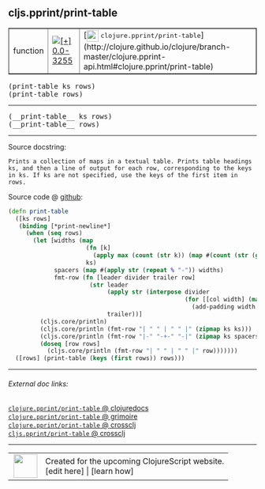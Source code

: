 ## cljs.pprint/print-table



 <table border="1">
<tr>
<td>function</td>
<td><a href="https://github.com/cljsinfo/cljs-api-docs/tree/0.0-3255"><img valign="middle" alt="[+] 0.0-3255" title="Added in 0.0-3255" src="https://img.shields.io/badge/+-0.0--3255-lightgrey.svg"></a> </td>
<td>
[<img height="24px" valign="middle" src="http://i.imgur.com/1GjPKvB.png"> <samp>clojure.pprint/print-table</samp>](http://clojure.github.io/clojure/branch-master/clojure.pprint-api.html#clojure.pprint/print-table)
</td>
</tr>
</table>

<samp>(print-table ks rows)</samp><br>
<samp>(print-table rows)</samp><br>

---

 <samp>
(__print-table__ ks rows)<br>
</samp>
 <samp>
(__print-table__ rows)<br>
</samp>

---





Source docstring:

```
Prints a collection of maps in a textual table. Prints table headings
ks, and then a line of output for each row, corresponding to the keys
in ks. If ks are not specified, use the keys of the first item in rows.
```


Source code @ [github]():

```clj
(defn print-table
  ([ks rows]
   (binding [*print-newline*]
     (when (seq rows)
       (let [widths (map
                      (fn [k]
                        (apply max (count (str k)) (map #(count (str (get % k))) rows)))
                      ks)
             spacers (map #(apply str (repeat % "-")) widths)
             fmt-row (fn [leader divider trailer row]
                       (str leader
                            (apply str (interpose divider
                                                  (for [[col width] (map vector (map #(get row %) ks) widths)]
                                                    (add-padding width (str col)))))
                            trailer))]
         (cljs.core/println)
         (cljs.core/println (fmt-row "| " " | " " |" (zipmap ks ks)))
         (cljs.core/println (fmt-row "|-" "-+-" "-|" (zipmap ks spacers)))
         (doseq [row rows]
           (cljs.core/println (fmt-row "| " " | " " |" row)))))))
  ([rows] (print-table (keys (first rows)) rows)))
```

<!--
Repo - tag - source tree - lines:

 <pre>

</pre>

-->

---



###### External doc links:

[`clojure.pprint/print-table` @ clojuredocs](http://clojuredocs.org/clojure.pprint/print-table)<br>
[`clojure.pprint/print-table` @ grimoire](http://conj.io/store/v1/org.clojure/clojure/1.7.0-beta3/clj/clojure.pprint/print-table/)<br>
[`clojure.pprint/print-table` @ crossclj](http://crossclj.info/fun/clojure.pprint/print-table.html)<br>
[`cljs.pprint/print-table` @ crossclj](http://crossclj.info/fun/cljs.pprint.cljs/print-table.html)<br>

---

 <table>
<tr><td>
<img valign="middle" align="right" width="48px" src="http://i.imgur.com/Hi20huC.png">
</td><td>
Created for the upcoming ClojureScript website.<br>
[edit here] | [learn how]
</td></tr></table>

[edit here]:https://github.com/cljsinfo/cljs-api-docs/blob/master/cljsdoc/cljs.pprint/print-table.cljsdoc
[learn how]:https://github.com/cljsinfo/cljs-api-docs/wiki/cljsdoc-files

<!--

This information was too distracting to show to readers, but I'll leave it
commented here since it is helpful to:

- pretty-print the data used to generate this document
- and show how to retrieve that data



The API data for this symbol:

```clj
{:ns "cljs.pprint",
 :name "print-table",
 :signature ["[ks rows]" "[rows]"],
 :name-encode "print-table",
 :history [["+" "0.0-3255"]],
 :type "function",
 :clj-equiv {:full-name "clojure.pprint/print-table",
             :url "http://clojure.github.io/clojure/branch-master/clojure.pprint-api.html#clojure.pprint/print-table"},
 :full-name-encode "cljs.pprint/print-table",
 :source {:code "(defn print-table\n  ([ks rows]\n   (binding [*print-newline*]\n     (when (seq rows)\n       (let [widths (map\n                      (fn [k]\n                        (apply max (count (str k)) (map #(count (str (get % k))) rows)))\n                      ks)\n             spacers (map #(apply str (repeat % \"-\")) widths)\n             fmt-row (fn [leader divider trailer row]\n                       (str leader\n                            (apply str (interpose divider\n                                                  (for [[col width] (map vector (map #(get row %) ks) widths)]\n                                                    (add-padding width (str col)))))\n                            trailer))]\n         (cljs.core/println)\n         (cljs.core/println (fmt-row \"| \" \" | \" \" |\" (zipmap ks ks)))\n         (cljs.core/println (fmt-row \"|-\" \"-+-\" \"-|\" (zipmap ks spacers)))\n         (doseq [row rows]\n           (cljs.core/println (fmt-row \"| \" \" | \" \" |\" row)))))))\n  ([rows] (print-table (keys (first rows)) rows)))",
          :title "Source code",
          :repo "clojurescript",
          :tag "r1.9.14",
          :filename "src/main/cljs/cljs/pprint.cljs",
          :lines [3295 3319],
          :url "https://github.com/clojure/clojurescript/blob/r1.9.14/src/main/cljs/cljs/pprint.cljs#L3295-L3319"},
 :usage ["(print-table ks rows)" "(print-table rows)"],
 :full-name "cljs.pprint/print-table",
 :docstring "Prints a collection of maps in a textual table. Prints table headings\nks, and then a line of output for each row, corresponding to the keys\nin ks. If ks are not specified, use the keys of the first item in rows.",
 :cljsdoc-url "https://github.com/cljsinfo/cljs-api-docs/blob/master/cljsdoc/cljs.pprint/print-table.cljsdoc"}

```

Retrieve the API data for this symbol:

```clj
;; from Clojure REPL
(require '[clojure.edn :as edn])
(-> (slurp "https://raw.githubusercontent.com/cljsinfo/cljs-api-docs/catalog/cljs-api.edn")
    (edn/read-string)
    (get-in [:symbols "cljs.pprint/print-table"]))
```

-->
